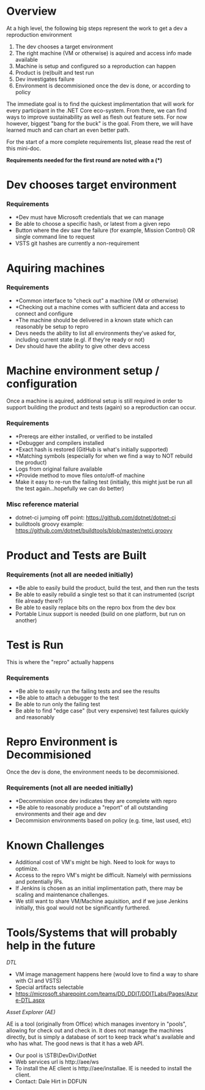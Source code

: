 # Overview
At a high level, the following big steps represent the work to get a dev a reproduction environment
1. The dev chooses a target environment
1. The right machine (VM or otherwise) is aquired and access info made available
1. Machine is setup and configured so a reproduction can happen
1. Product is (re)built and test run
1. Dev investigates failure
1. Environment is decommisioned once the dev is done, or according to policy

The immediate goal is to find the quickest implimentation that will work for every participant in the .NET Core eco-system.  From there, we can find ways to improve sustainability as well as flesh out feature sets.  For now however, biggest "bang for the buck" is the goal.  From there, we will have learned much and can chart an even better path.

For the start of a more complete requirements list, please read the rest of this mini-doc.

**Requirements needed for the first round are noted with a (*)**

# Dev chooses target environment

### Requirements
- *Dev must have Microsoft credentials that we can manage
- Be able to choose a specific hash, or latest from a given repo
- Button where the dev saw the failure (for example, Mission Control) OR single command line to request
- VSTS git hashes are currently a non-requirement

# Aquiring machines

### Requirements
- *Common interface to "check out" a machine (VM or otherwise)
- *Checking out a machine comes with sufficient data and access to connect and configure
- *The machine should be delivered in a known state which can reasonably be setup to repro
- Devs needs the ability to list all environments they've asked for, including current state (e.gl. if they're ready or not)
- Dev should have the ability to give other devs access

# Machine environment setup / configuration
Once a machine is aquired, additional setup is still required in order to support building the product and tests (again) so a reproduction can occur.

### Requirements
- *Prereqs are either installed, or verified to be installed
- *Debugger and compilers installed
- *Exact hash is restored (GitHub is what's initially supported)
- *Matching symbols (especially for when we find a way to NOT rebuild the product)
- Logs from original failure available
- *Provide method to move files onto/off-of machine
- Make it easy to re-run the failing test  (initially, this might just be run all the test again...hopefully we can do better)

### Misc reference material
- dotnet-ci jumping off point: https://github.com/dotnet/dotnet-ci
- buildtools groovy example: https://github.com/dotnet/buildtools/blob/master/netci.groovy

# Product and Tests are Built

### Requirements (not all are needed initially)
- *Be able to easily build the product, build the test, and then run the tests
- Be able to easily rebuild a single test so that it can instrumented  (script file already there?)
- Be able to easily replace bits on the repro box from the dev box
- Portable Linux support is needed (build on one platform, but run on another)

# Test is Run
This is where the "repro" actually happens

### Requirements
- *Be able to easily run the failing tests and see the results
- *Be able to attach a debugger to the test
- Be able to run only the failing test
- Be able to find "edge case" (but very expensive) test failures quickly and reasonably

# Repro Environment is Decommisioned
Once the dev is done, the environment needs to be decommisioned.

### Requirements (not all are needed initially)
- *Decommision once dev indicates they are complete with repro
- *Be able to reasonably produce a "report" of all outstanding environments and their age and dev
- Decommision environments based on policy (e.g. time, last used, etc)

# Known Challenges
- Additional cost of VM's might be high.  Need to look for ways to optimize.
- Access to the repro VM's might be difficult.  Namelyl with permissions and potentially IPs.
- If Jenkins is chosen as an initial implimentation path, there may be scaling and maintenance challenges.
- We still want to share VM/Machine aquisition, and if we juse Jenkins initially, this goal would not be significantly furthered.

# Tools/Systems that will probably help in the future
*DTL*
- VM image management happens here (would love to find a way to share with CI and VSTS)
- Special artifacts selectable
- https://microsoft.sharepoint.com/teams/DD_DDIT/DDITLabs/Pages/Azure-DTL.aspx

*Asset Explorer (AE)*

AE is a tool (originally from Office) which manages inventory in "pools", allowing for check out and check in.  It does not manage the machines directly, but is simply a database of sort to keep track what's available and who has what.  The good news is that it has a web API.

- Our pool is \STB\DevDiv\DotNet
- Web services url is http://aee/ws
- To install the AE client is http://aee/installae.  IE is needed to install the client.
- Contact: Dale Hirt in DDFUN